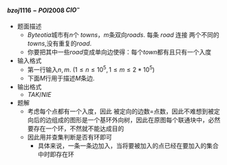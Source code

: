 #### $bzoj1116-POI2008$ $ClO^-$

* 题面描述
  * $Byteotia​$城市有$n​$个 $towns​$，$m​$条双向$roads​$. 每条 $road​$ 连接 两个不同的 $towns​$ ,没有重复的$road​$. 
  * 你要把其中一些$road​$变成单向边使得：每个$town​$都有且只有一个入度
* 输入格式
  * 第一行输入$n,m$.   $(1 \leq n\leq 10^5,1\leq m \leq 2*10^5)$ 
  * 下面$M$行用于描述$M$条边.
* 输出格式
  * $TAK/NIE$
* 题解
  * 考虑每个点都有一个入度，因此 被定向的边数$=$点数，因此不难想到被定向后的边组成的图形是一个基环外向树，因此在原图每个联通块中，必然要存在一个环，不然就不能达成目的
  * 因此用并查集判断是否有环即可
    * 具体来说，一条一条边加入，当将要被加入的点已经在要加入的集合中时即存在环

